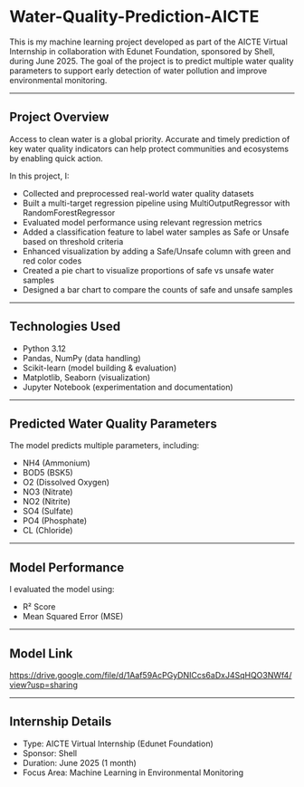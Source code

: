 # **Water-Quality-Prediction-AICTE**
This is my machine learning project developed as part of the AICTE Virtual Internship in collaboration with Edunet Foundation, sponsored by Shell, during June 2025. The goal of the project is to predict multiple water quality parameters to support early detection of water pollution and improve environmental monitoring.

---

## **Project Overview**
Access to clean water is a global priority. Accurate and timely prediction of key water quality indicators can help protect communities and ecosystems by enabling quick action.

In this project, I:  
- Collected and preprocessed real-world water quality datasets  
- Built a multi-target regression pipeline using MultiOutputRegressor with RandomForestRegressor  
- Evaluated model performance using relevant regression metrics  
- Added a classification feature to label water samples as Safe or Unsafe based on threshold criteria  
- Enhanced visualization by adding a Safe/Unsafe column with green and red color codes  
- Created a pie chart to visualize proportions of safe vs unsafe water samples  
- Designed a bar chart to compare the counts of safe and unsafe samples

---

## **Technologies Used**
- Python 3.12  
- Pandas, NumPy (data handling)  
- Scikit-learn (model building & evaluation)  
- Matplotlib, Seaborn (visualization)  
- Jupyter Notebook (experimentation and documentation)


---

## **Predicted Water Quality Parameters**
The model predicts multiple parameters, including:
- NH4 (Ammonium)  
- BOD5 (BSK5)  
- O2 (Dissolved Oxygen)  
- NO3 (Nitrate)  
- NO2 (Nitrite)  
- SO4 (Sulfate)  
- PO4 (Phosphate)  
- CL (Chloride)

---

## **Model Performance**
I evaluated the model using:
- R² Score  
- Mean Squared Error (MSE)

----

## **Model Link**
https://drive.google.com/file/d/1Aaf59AcPGyDNICcs6aDxJ4SqHQO3NWf4/view?usp=sharing

---

## **Internship Details**
- Type: AICTE Virtual Internship (Edunet Foundation)  
- Sponsor: Shell  
- Duration: June 2025 (1 month)  
- Focus Area: Machine Learning in Environmental Monitoring

